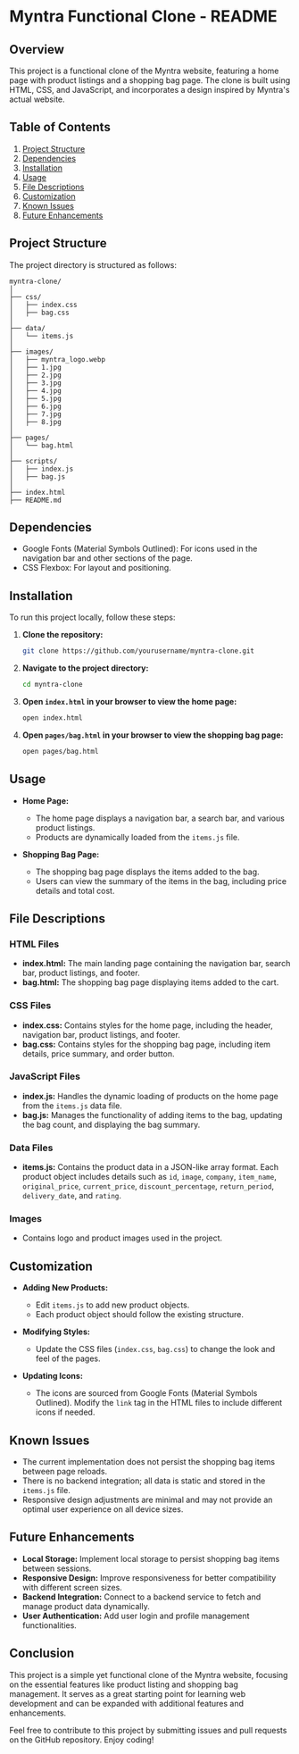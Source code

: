 # Myntra Functional Clone - README

## Overview

This project is a functional clone of the Myntra website, featuring a home page with product listings and a shopping bag page. The clone is built using HTML, CSS, and JavaScript, and incorporates a design inspired by Myntra's actual website. 

## Table of Contents
1. [Project Structure](#project-structure)
2. [Dependencies](#dependencies)
3. [Installation](#installation)
4. [Usage](#usage)
5. [File Descriptions](#file-descriptions)
6. [Customization](#customization)
7. [Known Issues](#known-issues)
8. [Future Enhancements](#future-enhancements)

## Project Structure

The project directory is structured as follows:

```
myntra-clone/
│
├── css/
│   ├── index.css
│   ├── bag.css
│
├── data/
│   └── items.js
│
├── images/
│   ├── myntra_logo.webp
│   ├── 1.jpg
│   ├── 2.jpg
│   ├── 3.jpg
│   ├── 4.jpg
│   ├── 5.jpg
│   ├── 6.jpg
│   ├── 7.jpg
│   ├── 8.jpg
│
├── pages/
│   └── bag.html
│
├── scripts/
│   ├── index.js
│   ├── bag.js
│
├── index.html
├── README.md
```

## Dependencies

- Google Fonts (Material Symbols Outlined): For icons used in the navigation bar and other sections of the page.
- CSS Flexbox: For layout and positioning.

## Installation

To run this project locally, follow these steps:

1. **Clone the repository:**
   ```bash
   git clone https://github.com/yourusername/myntra-clone.git
   ```

2. **Navigate to the project directory:**
   ```bash
   cd myntra-clone
   ```

3. **Open `index.html` in your browser to view the home page:**
   ```bash
   open index.html
   ```

4. **Open `pages/bag.html` in your browser to view the shopping bag page:**
   ```bash
   open pages/bag.html
   ```

## Usage

- **Home Page:**
  - The home page displays a navigation bar, a search bar, and various product listings.
  - Products are dynamically loaded from the `items.js` file.

- **Shopping Bag Page:**
  - The shopping bag page displays the items added to the bag.
  - Users can view the summary of the items in the bag, including price details and total cost.

## File Descriptions

### HTML Files
- **index.html:** The main landing page containing the navigation bar, search bar, product listings, and footer.
- **bag.html:** The shopping bag page displaying items added to the cart.

### CSS Files
- **index.css:** Contains styles for the home page, including the header, navigation bar, product listings, and footer.
- **bag.css:** Contains styles for the shopping bag page, including item details, price summary, and order button.

### JavaScript Files
- **index.js:** Handles the dynamic loading of products on the home page from the `items.js` data file.
- **bag.js:** Manages the functionality of adding items to the bag, updating the bag count, and displaying the bag summary.

### Data Files
- **items.js:** Contains the product data in a JSON-like array format. Each product object includes details such as `id`, `image`, `company`, `item_name`, `original_price`, `current_price`, `discount_percentage`, `return_period`, `delivery_date`, and `rating`.

### Images
- Contains logo and product images used in the project.

## Customization

- **Adding New Products:**
  - Edit `items.js` to add new product objects.
  - Each product object should follow the existing structure.

- **Modifying Styles:**
  - Update the CSS files (`index.css`, `bag.css`) to change the look and feel of the pages.

- **Updating Icons:**
  - The icons are sourced from Google Fonts (Material Symbols Outlined). Modify the `link` tag in the HTML files to include different icons if needed.

## Known Issues

- The current implementation does not persist the shopping bag items between page reloads.
- There is no backend integration; all data is static and stored in the `items.js` file.
- Responsive design adjustments are minimal and may not provide an optimal user experience on all device sizes.

## Future Enhancements

- **Local Storage:** Implement local storage to persist shopping bag items between sessions.
- **Responsive Design:** Improve responsiveness for better compatibility with different screen sizes.
- **Backend Integration:** Connect to a backend service to fetch and manage product data dynamically.
- **User Authentication:** Add user login and profile management functionalities.

## Conclusion

This project is a simple yet functional clone of the Myntra website, focusing on the essential features like product listing and shopping bag management. It serves as a great starting point for learning web development and can be expanded with additional features and enhancements.

Feel free to contribute to this project by submitting issues and pull requests on the GitHub repository. Enjoy coding!
